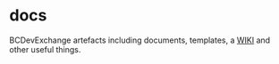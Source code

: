 # docs
BCDevExchange artefacts including documents, templates, a [WIKI](wiki/) and other useful things.
